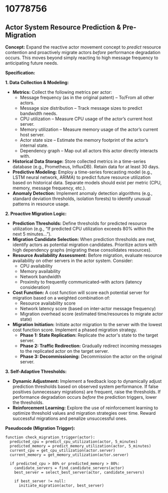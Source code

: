 # 10778756

## Actor System Resource Prediction & Pre-Migration

**Concept:** Expand the reactive actor movement concept to *predict* resource contention and proactively migrate actors *before* performance degradation occurs. This moves beyond simply reacting to high message frequency to anticipating future needs.

**Specification:**

**1. Data Collection & Modeling:**

*   **Metrics:** Collect the following metrics per actor:
    *   Message frequency (as in the original patent) – To/From all other actors.
    *   Message size distribution – Track message sizes to predict bandwidth needs.
    *   CPU utilization – Measure CPU usage of the actor’s current host server.
    *   Memory utilization – Measure memory usage of the actor’s current host server.
    *   Actor state size – Estimate the memory footprint of the actor’s internal state.
    *   Dependency graph – Map out all actors this actor directly interacts with.
*   **Historical Data Storage:** Store collected metrics in a time-series database (e.g., Prometheus, InfluxDB).  Retain data for at least 30 days.
*   **Predictive Modeling:** Employ a time-series forecasting model (e.g., LSTM neural network, ARIMA) to predict future resource utilization based on historical data. Separate models should exist per metric (CPU, memory, message frequency, etc.).
*   **Anomaly Detection:** Implement anomaly detection algorithms (e.g., standard deviation thresholds, isolation forests) to identify unusual patterns in resource usage.

**2. Proactive Migration Logic:**

*   **Prediction Thresholds:** Define thresholds for predicted resource utilization (e.g., “If predicted CPU utilization exceeds 80% within the next 5 minutes…”).
*   **Migration Candidate Selection:** When prediction thresholds are met, identify actors as potential migration candidates. Prioritize actors with high dependency graphs (migrating these consolidates resources).
*   **Resource Availability Assessment:** Before migration, evaluate resource availability on other servers in the actor system. Consider:
    *   CPU availability
    *   Memory availability
    *   Network bandwidth
    *   Proximity to frequently communicated-with actors (latency consideration)
*   **Cost Function:**  A cost function will score each potential server for migration based on a weighted combination of:
    *   Resource availability score
    *   Network latency score (based on inter-actor message frequency)
    *   Migration overhead score (estimated time/resources to migrate actor state)
*   **Migration Initiation:** Initiate actor migration to the server with the lowest cost function score. Implement a phased migration strategy.
    *   **Phase 1: State Replication:** Replicate the actor's state to the target server.
    *   **Phase 2: Traffic Redirection:** Gradually redirect incoming messages to the replicated actor on the target server.
    *   **Phase 3: Decommissioning:** Decommission the actor on the original server.

**3.  Self-Adaptive Thresholds:**

*   **Dynamic Adjustment:** Implement a feedback loop to dynamically adjust prediction thresholds based on observed system performance. If false positives (unnecessary migrations) are frequent, raise the thresholds. If performance degradation occurs *before* the prediction triggers, lower the thresholds.
*   **Reinforcement Learning:** Explore the use of reinforcement learning to optimize threshold values and migration strategies over time. Reward successful migrations and penalize unsuccessful ones.

**Pseudocode (Migration Trigger):**

```
function check_migration_trigger(actor):
  predicted_cpu = predict_cpu_utilization(actor, 5_minutes)
  predicted_memory = predict_memory_utilization(actor, 5_minutes)
  current_cpu = get_cpu_utilization(actor.server)
  current_memory = get_memory_utilization(actor.server)

  if predicted_cpu > 80% or predicted_memory > 80%:
    candidate_servers = find_candidate_servers(actor)
    best_server = select_best_server(actor, candidate_servers)

    if best_server != null:
      initiate_migration(actor, best_server)
```